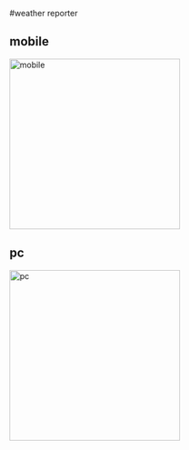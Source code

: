 #weather reporter

## mobile
<img src="https://github.com/benilyxdd/weather-reporter/blob/46195e52d00c7b415651452f3c3071ea3294f6d3/screenshots/main-screen-mobile.png" alt="mobile" width="300" />


## pc
<img src="https://github.com/benilyxdd/weather-reporter/blob/46195e52d00c7b415651452f3c3071ea3294f6d3/screenshots/main-screen-pc.png" alt="pc" width="300" />
